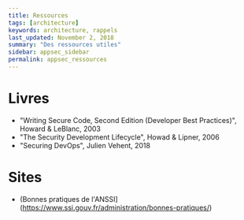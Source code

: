 ```yaml
---
title: Ressources
tags: [architecture]
keywords: architecture, rappels
last_updated: November 2, 2018
summary: "Des ressources utiles"
sidebar: appsec_sidebar
permalink: appsec_ressources
---
```


# Livres

 - "Writing Secure Code, Second Edition (Developer Best Practices)", Howard & LeBlanc, 2003
 - "The Security Development Lifecycle", Howad & Lipner, 2006
 - "Securing DevOps", Julien Vehent, 2018

# Sites

 -  (Bonnes pratiques de l'ANSSI](https://www.ssi.gouv.fr/administration/bonnes-pratiques/)